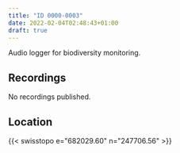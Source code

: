 ```yaml
---
title: "ID 0000-0003"
date: 2022-02-04T02:48:43+01:00
draft: true
---
```

Audio logger for biodiversity monitoring.

## Recordings

No recordings published.

## Location

{{< swisstopo e="682029.60" n="247706.56" >}}